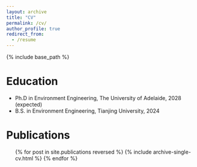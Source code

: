 ```yaml
---
layout: archive
title: "CV"
permalink: /cv/
author_profile: true
redirect_from:
  - /resume
---
```


{% include base_path %}

Education
======
* Ph.D in Environment Engineering, The University of Adelaide, 2028 (expected)
* B.S. in Environment Engineering, Tianjing University, 2024

Publications
======
  <ul>{% for post in site.publications reversed %}
    {% include archive-single-cv.html %}
  {% endfor %}</ul>
